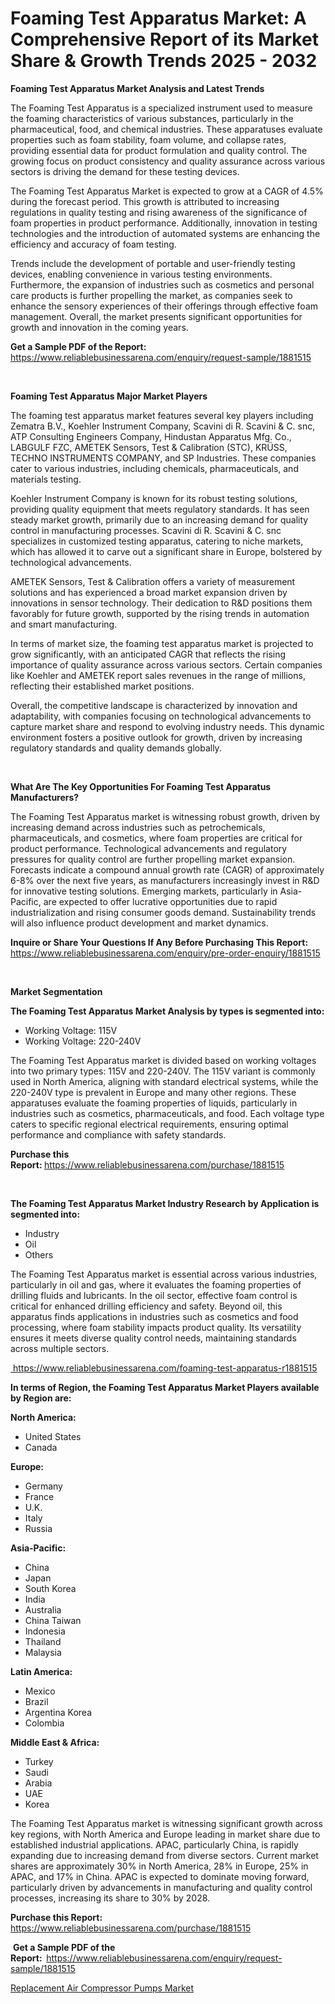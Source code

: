 <p><h1>Foaming Test Apparatus Market: A Comprehensive Report of its Market Share & Growth Trends 2025 - 2032</h1></p><p><strong>Foaming Test Apparatus Market Analysis and Latest Trends</strong></p>
<p><p>The Foaming Test Apparatus is a specialized instrument used to measure the foaming characteristics of various substances, particularly in the pharmaceutical, food, and chemical industries. These apparatuses evaluate properties such as foam stability, foam volume, and collapse rates, providing essential data for product formulation and quality control. The growing focus on product consistency and quality assurance across various sectors is driving the demand for these testing devices.</p><p>The Foaming Test Apparatus Market is expected to grow at a CAGR of 4.5% during the forecast period. This growth is attributed to increasing regulations in quality testing and rising awareness of the significance of foam properties in product performance. Additionally, innovation in testing technologies and the introduction of automated systems are enhancing the efficiency and accuracy of foam testing. </p><p>Trends include the development of portable and user-friendly testing devices, enabling convenience in various testing environments. Furthermore, the expansion of industries such as cosmetics and personal care products is further propelling the market, as companies seek to enhance the sensory experiences of their offerings through effective foam management. Overall, the market presents significant opportunities for growth and innovation in the coming years.</p></p>
<p><strong>Get a Sample PDF of the Report:&nbsp;</strong> <a href="https://www.reliablebusinessarena.com/enquiry/request-sample/1881515?utm_campaign=2477&utm_medium=2&utm_source=Github&utm_content=ia&utm_term=23022025&utm_id=foaming-test-apparatus">https://www.reliablebusinessarena.com/enquiry/request-sample/1881515</a></p>
<p>&nbsp;</p>
<p><strong>Foaming Test Apparatus Major Market Players</strong></p>
<p><p>The foaming test apparatus market features several key players including Zematra B.V., Koehler Instrument Company, Scavini di R. Scavini & C. snc, ATP Consulting Engineers Company, Hindustan Apparatus Mfg. Co., LABGULF FZC, AMETEK Sensors, Test & Calibration (STC), KRÜSS, TECHNO INSTRUMENTS COMPANY, and SP Industries. These companies cater to various industries, including chemicals, pharmaceuticals, and materials testing. </p><p>Koehler Instrument Company is known for its robust testing solutions, providing quality equipment that meets regulatory standards. It has seen steady market growth, primarily due to an increasing demand for quality control in manufacturing processes. Scavini di R. Scavini & C. snc specializes in customized testing apparatus, catering to niche markets, which has allowed it to carve out a significant share in Europe, bolstered by technological advancements.</p><p>AMETEK Sensors, Test & Calibration offers a variety of measurement solutions and has experienced a broad market expansion driven by innovations in sensor technology. Their dedication to R&D positions them favorably for future growth, supported by the rising trends in automation and smart manufacturing.</p><p>In terms of market size, the foaming test apparatus market is projected to grow significantly, with an anticipated CAGR that reflects the rising importance of quality assurance across various sectors. Certain companies like Koehler and AMETEK report sales revenues in the range of millions, reflecting their established market positions.</p><p>Overall, the competitive landscape is characterized by innovation and adaptability, with companies focusing on technological advancements to capture market share and respond to evolving industry needs. This dynamic environment fosters a positive outlook for growth, driven by increasing regulatory standards and quality demands globally.</p></p>
<p>&nbsp;</p>
<p><strong>What Are The Key Opportunities For Foaming Test Apparatus Manufacturers?</strong></p>
<p><p>The Foaming Test Apparatus market is witnessing robust growth, driven by increasing demand across industries such as petrochemicals, pharmaceuticals, and cosmetics, where foam properties are critical for product performance. Technological advancements and regulatory pressures for quality control are further propelling market expansion. Forecasts indicate a compound annual growth rate (CAGR) of approximately 6-8% over the next five years, as manufacturers increasingly invest in R&D for innovative testing solutions. Emerging markets, particularly in Asia-Pacific, are expected to offer lucrative opportunities due to rapid industrialization and rising consumer goods demand. Sustainability trends will also influence product development and market dynamics.</p></p>
<p><strong>Inquire or Share Your Questions If Any Before Purchasing This Report:</strong> <a href="https://www.reliablebusinessarena.com/enquiry/pre-order-enquiry/1881515?utm_campaign=2477&utm_medium=2&utm_source=Github&utm_content=ia&utm_term=23022025&utm_id=foaming-test-apparatus">https://www.reliablebusinessarena.com/enquiry/pre-order-enquiry/1881515</a></p>
<p>&nbsp;</p>
<p><strong>Market Segmentation</strong></p>
<p><strong>The Foaming Test Apparatus Market Analysis by types is segmented into:</strong></p>
<p><ul><li>Working Voltage: 115V</li><li>Working Voltage: 220-240V</li></ul></p>
<p><p>The Foaming Test Apparatus market is divided based on working voltages into two primary types: 115V and 220-240V. The 115V variant is commonly used in North America, aligning with standard electrical systems, while the 220-240V type is prevalent in Europe and many other regions. These apparatuses evaluate the foaming properties of liquids, particularly in industries such as cosmetics, pharmaceuticals, and food. Each voltage type caters to specific regional electrical requirements, ensuring optimal performance and compliance with safety standards.</p></p>
<p><strong>Purchase this Report:&nbsp;</strong><a href="https://www.reliablebusinessarena.com/purchase/1881515?utm_campaign=2477&utm_medium=2&utm_source=Github&utm_content=ia&utm_term=23022025&utm_id=foaming-test-apparatus">https://www.reliablebusinessarena.com/purchase/1881515</a></p>
<p>&nbsp;</p>
<p><strong>The Foaming Test Apparatus Market Industry Research by Application is segmented into:</strong></p>
<p><ul><li>Industry</li><li>Oil</li><li>Others</li></ul></p>
<p><p>The Foaming Test Apparatus market is essential across various industries, particularly in oil and gas, where it evaluates the foaming properties of drilling fluids and lubricants. In the oil sector, effective foam control is critical for enhanced drilling efficiency and safety. Beyond oil, this apparatus finds applications in industries such as cosmetics and food processing, where foam stability impacts product quality. Its versatility ensures it meets diverse quality control needs, maintaining standards across multiple sectors.</p></p>
<p><a href="https://www.reliablebusinessarena.com/foaming-test-apparatus-r1881515?utm_campaign=2477&utm_medium=2&utm_source=Github&utm_content=ia&utm_term=23022025&utm_id=foaming-test-apparatus">&nbsp;https://www.reliablebusinessarena.com/foaming-test-apparatus-r1881515</a></p>
<p><strong>In terms of Region, the Foaming Test Apparatus Market Players available by Region are:</strong></p>
<p>
    <p> <strong> North America: </strong>
        <ul>
            <li>United States</li>
            <li>Canada</li>
        </ul>
        </p> 
    <p> <strong> Europe: </strong>
        <ul>
            <li>Germany</li>
            <li>France</li>
            <li>U.K.</li>
            <li>Italy</li>
            <li>Russia</li>
        </ul>
        </p> 
    <p> <strong> Asia-Pacific: </strong>
        <ul>
            <li>China</li>
            <li>Japan</li>
            <li>South Korea</li>
            <li>India</li>
            <li>Australia</li>
            <li>China Taiwan</li>
            <li>Indonesia</li>
            <li>Thailand</li>
            <li>Malaysia</li>
        </ul>
        </p> 
    <p> <strong> Latin America: </strong>
        <ul>
            <li>Mexico</li>
            <li>Brazil</li>
            <li>Argentina Korea</li>
            <li>Colombia</li>
        </ul>
        </p> 
    <p> <strong> Middle East & Africa: </strong>
        <ul>
            <li>Turkey</li>
            <li>Saudi</li>
            <li>Arabia</li>
            <li>UAE</li>
            <li>Korea</li>
        </ul>
    </p>
    </p>
<p><p>The Foaming Test Apparatus market is witnessing significant growth across key regions, with North America and Europe leading in market share due to established industrial applications. APAC, particularly China, is rapidly expanding due to increasing demand from diverse sectors. Current market shares are approximately 30% in North America, 28% in Europe, 25% in APAC, and 17% in China. APAC is expected to dominate moving forward, particularly driven by advancements in manufacturing and quality control processes, increasing its share to 30% by 2028.</p></p>
<p><strong>Purchase this Report: </strong><a href="https://www.reliablebusinessarena.com/purchase/1881515?utm_campaign=2477&utm_medium=2&utm_source=Github&utm_content=ia&utm_term=23022025&utm_id=foaming-test-apparatus">https://www.reliablebusinessarena.com/purchase/1881515</a></p>
<p>&nbsp;<strong>Get a Sample PDF of the Report:&nbsp;&nbsp;</strong><a href="https://www.reliablebusinessarena.com/enquiry/request-sample/1881515?utm_campaign=2477&utm_medium=2&utm_source=Github&utm_content=ia&utm_term=23022025&utm_id=foaming-test-apparatus">https://www.reliablebusinessarena.com/enquiry/request-sample/1881515</a></p>
<p><strong></strong></p>
<p><p><a href="https://github.com/osbornrdaflalo/Market-Research-Report-List-1/blob/main/replacement-air-compressor-pumps-market.md?utm_campaign=2477&utm_medium=2&utm_source=Github&utm_content=ia&utm_term=23022025&utm_id=foaming-test-apparatus">Replacement Air Compressor Pumps Market</a></p></p>
